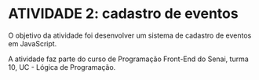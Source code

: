 # ATIVIDADE 2: cadastro de eventos

O objetivo da atividade foi desenvolver um sistema de cadastro de eventos em JavaScript.

A atividade faz parte do curso de Programação Front-End do Senai, turma 10, UC - Lógica de Programação.
